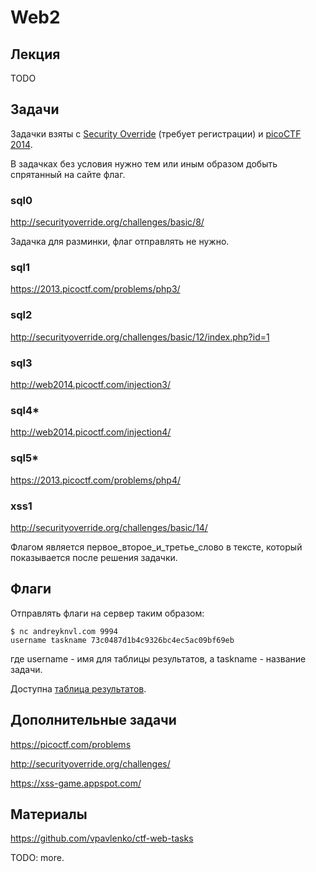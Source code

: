 Web2
====

## Лекция

TODO

<!--
Часть 1: [pdf](https://github.com/xairy/mipt-ctf/raw/master/04-web/slides.pdf), [online](https://docs.google.com/presentation/d/1Zcc4av7v9B3ZGEShVkaVYCBy-NGMxFkN-6f2gbr_uCU/edit?usp=sharing).
-->


## Задачи

Задачки взяты с [Security Override](http://securityoverride.org/) (требует регистрации) и [picoCTF 2014](https://picoctf.com/).

В задачках без условия нужно тем или иным образом добыть спрятанный на сайте флаг.

<!--
### injection1

http://web2014.picoctf.com/injection1/

### injection2

http://web2014.picoctf.com/injection2/
-->

### sql0

http://securityoverride.org/challenges/basic/8/

Задачка для разминки, флаг отправлять не нужно.

### sql1

https://2013.picoctf.com/problems/php3/

### sql2

http://securityoverride.org/challenges/basic/12/index.php?id=1

### sql3

http://web2014.picoctf.com/injection3/

### sql4\*

http://web2014.picoctf.com/injection4/

### sql5\*

https://2013.picoctf.com/problems/php4/

### xss1

http://securityoverride.org/challenges/basic/14/

Флагом является первое\_второе\_и\_третье\_слово в тексте, который показывается после решения задачки.

<!--

### xss2

The bad guys have hidden their access codes on an [anonymous secure page service](http://sps.picoctf.com/). Our intelligence tells us that the codes was posted on a page with id 43440b22864b30a0098f034eaf940730ca211a55, but unfortunately it's protected by a password, and only site moderators can view the post without the password. Can you help us recover the codes?

-->

## Флаги

Отправлять флаги на сервер таким образом:
```
$ nc andreyknvl.com 9994
username taskname 73c0487d1b4c9326bc4ec5ac09bf69eb
```
где username - имя для таблицы результатов, а taskname - название задачи.

Доступна [таблица результатов](https://andreyknvl.com/mipt-ctf).


## Дополнительные задачи

https://picoctf.com/problems

http://securityoverride.org/challenges/

https://xss-game.appspot.com/


## Материалы

https://github.com/vpavlenko/ctf-web-tasks

TODO: more.
